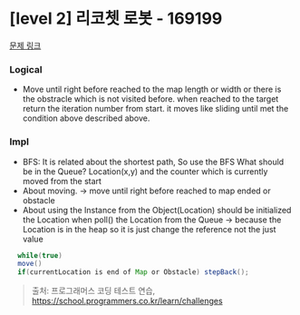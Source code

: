 # [level 2] 리코쳇 로봇 - 169199 

[문제 링크](https://school.programmers.co.kr/learn/courses/30/lessons/169199) 
### Logical
- Move until right before reached to the map length or width or there is the obstracle which is not visited before.  when reached to the target return the iteration number from start. it moves like sliding until met the condition above described above.

### Impl
- BFS: It is related about the shortest path, So use the BFS
 What should be in the Queue? Location(x,y) and the counter which is currently moved from the start
- About moving. -> move until right before reached to map ended or obstacle
- About using the Instance from the Object(Location) should be initialized the Location when poll() the Location from the Queue -> because the Location is in the heap so it is just change the reference not the just value

``` java
  while(true)
  move()
  if(currentLocation is end of Map or Obstacle) stepBack();          
```


> 출처: 프로그래머스 코딩 테스트 연습, https://school.programmers.co.kr/learn/challenges

